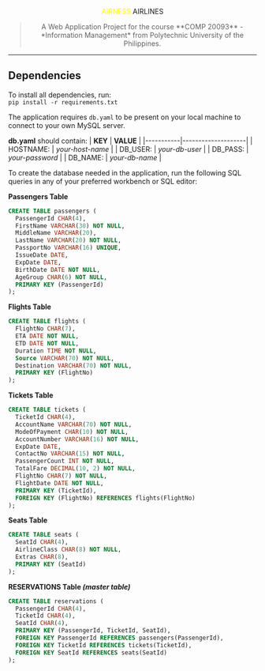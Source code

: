 <p align='center'> <span style="color:yellow"> AIRNESS </span> AIRLINES</p>

> <center>A Web Application Project for the course **COMP 20093** - *Information Management* from Polytechnic University of the Philippines.</center>

---

## Dependencies
To install all dependencies, run:  
`pip install -r requirements.txt`

The application requires `db.yaml` to be present on your local machine to connect to your own MySQL server. 

**db.yaml** should contain:
|  **KEY**  |      **VALUE**     |
|-----------|--------------------|
| HOSTNAME: |  *your-host-name*  |
| DB_USER:  |  *your-db-user*    |
| DB_PASS:  |  *your-password*   |
| DB_NAME:  |  *your-db-name*    |

To create the database needed in the application, run the following SQL queries in any of your preferred workbench or SQL editor:

**Passengers Table**
~~~~sql
CREATE TABLE passengers (
  PassengerId CHAR(4),
  FirstName VARCHAR(30) NOT NULL,
  MiddleName VARCHAR(20),
  LastName VARCHAR(20) NOT NULL,
  PassportNo VARCHAR(16) UNIQUE,
  IssueDate DATE,
  ExpDate DATE,
  BirthDate DATE NOT NULL,
  AgeGroup CHAR(6) NOT NULL,
  PRIMARY KEY (PassengerId)
);
~~~~

**Flights Table**
~~~~sql
CREATE TABLE flights (
  FlightNo CHAR(7),
  ETA DATE NOT NULL,
  ETD DATE NOT NULL,
  Duration TIME NOT NULL,
  Source VARCHAR(70) NOT NULL,
  Destination VARCHAR(70) NOT NULL,
  PRIMARY KEY (FlightNo)
);
~~~~

**Tickets Table**
~~~~sql
CREATE TABLE tickets (
  TicketId CHAR(4),
  AccountName VARCHAR(70) NOT NULL,
  ModeOfPayment CHAR(10) NOT NULL,
  AccountNumber VARCHAR(16) NOT NULL,
  ExpDate DATE,
  ContactNo VARCHAR(15) NOT NULL,
  PassengerCount INT NOT NULL,
  TotalFare DECIMAL(10, 2) NOT NULL,
  FlightNo CHAR(7) NOT NULL,
  FlightDate DATE NOT NULL,
  PRIMARY KEY (TicketId),
  FOREIGN KEY (FlightNo) REFERENCES flights(FlightNo)
);
~~~~

**Seats Table**
~~~~sql
CREATE TABLE seats (
  SeatId CHAR(4),
  AirlineClass CHAR(8) NOT NULL,
  Extras CHAR(8),
  PRIMARY KEY (SeatId)
);
~~~~

**RESERVATIONS Table *(master table)***
~~~~sql
CREATE TABLE reservations (
  PassengerId CHAR(4),
  TicketId CHAR(4),
  SeatId CHAR(4),
  PRIMARY KEY (PassengerId, TicketId, SeatId),
  FOREIGN KEY PassengerId REFERENCES passengers(PassengerId),
  FOREIGN KEY TicketId REFERENCES tickets(TicketId),
  FOREIGN KEY SeatId REFERENCES seats(SeatId)
);
~~~~

